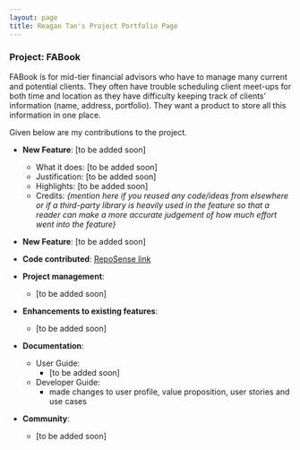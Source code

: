```yaml
---
layout: page
title: Reagan Tan's Project Portfolio Page
---
```


### Project: FABook

FABook is for mid-tier financial advisors who have to manage many current and potential clients. They often have trouble scheduling client meet-ups for both time and location as they have difficulty keeping track of clients’ information (name, address, portfolio).
They want a product to store all this information in one place.

Given below are my contributions to the project.

* **New Feature**: [to be added soon]
  * What it does: [to be added soon]
  * Justification: [to be added soon]
  * Highlights: [to be added soon]
  * Credits: *{mention here if you reused any code/ideas from elsewhere or if a third-party library is heavily used in the feature so that a reader can make a more accurate judgement of how much effort went into the feature}*

* **New Feature**: [to be added soon]

* **Code contributed**: [RepoSense link](https://nus-cs2103-ay2223s1.github.io/tp-dashboard/?search=eugenetayyj&breakdown=true&sort=groupTitle&sortWithin=title&since=2022-09-16&timeframe=commit&mergegroup=&groupSelect=groupByRepos&checkedFileTypes=docs~functional-code~test-code~other)

* **Project management**:
    * [to be added soon]

* **Enhancements to existing features**:
    * [to be added soon]

* **Documentation**:
    * User Guide:
        * [to be added soon]
    * Developer Guide:
        * made changes to user profile, value proposition, user stories and use cases

* **Community**:
    * [to be added soon]
